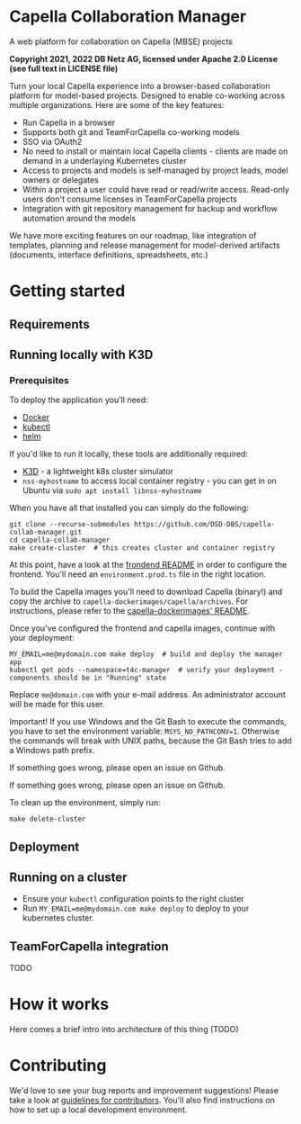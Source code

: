 # Capella Collaboration Manager

A web platform for collaboration on Capella (MBSE) projects

**Copyright 2021, 2022 DB Netz AG, licensed under Apache 2.0 License (see full text in LICENSE file)**

Turn your local Capella experience into a browser-based collaboration platform for model-based projects. Designed to enable co-working across multiple organizations.
Here are some of the key features:

* Run Capella in a browser
* Supports both git and TeamForCapella co-working models
* SSO via OAuth2
* No need to install or maintain local Capella clients - clients are made on demand in a underlaying Kubernetes cluster
* Access to projects and models is self-managed by project leads, model owners or delegates
* Within a project a user could have read or read/write access. Read-only users don't consume licenses in TeamForCapella projects
* Integration with git repository management for backup and workflow automation around the models

We have more exciting features on our roadmap, like integration of templates, planning and release management for model-derived artifacts (documents, interface definitions, spreadsheets, etc.)

# Getting started

## Requirements

## Running locally with K3D

### Prerequisites
To deploy the application you'll need:
* [Docker](https://docs.docker.com/engine/install/ubuntu/)
* [kubectl](https://kubernetes.io/docs/tasks/tools/install-kubectl-linux/)
* [helm](https://helm.sh/docs/intro/install/)

If you'd like to run it locally, these tools are additionally required:
* [K3D](https://k3d.io/) - a lightweight k8s cluster simulator
* `nss-myhostname` to access local container registry - you can get in on Ubuntu via `sudo apt install libnss-myhostname`

When you have all that installed you can simply do the following:

```
git clone --recurse-submodules https://github.com/DSD-DBS/capella-collab-manager.git
cd capella-collab-manager
make create-cluster  # this creates cluster and container registry
```

At this point, have a look at the [frondend README](frontend/README.md) in order to configure the frontend.
You'll need an `environment.prod.ts` file in the right location.

To build the Capella images you'll need to download Capella (binary!) and copy the archive to `capella-dockerimages/capella/archives`. For instructions, please refer to the [capella-dockerimages' README](capella-dockerimages/README.md).

Once you've configured the frontend and capella images, continue with your deployment:

```
MY_EMAIL=me@mydomain.com make deploy  # build and deploy the manager app
kubectl get pods --namespace=t4c-manager  # verify your deployment - components should be in "Running" state
```

Replace `me@domain.com` with your e-mail address. An administrator account will be made for this user.

Important! If you use Windows and the Git Bash to execute the commands, you have to set the environment variable: `MSYS_NO_PATHCONV=1`. 
Otherwise the commands will break with UNIX paths, because the Git Bash tries to add a Windows path prefix. 

If something goes wrong, please open an issue on Github.

If something goes wrong, please open an issue on Github.

To clean up the environment, simply run:

```
make delete-cluster
```

## Deployment

## Running on a cluster

* Ensure your `kubectl` configuration points to the right cluster
* Run `MY_EMAIL=me@mydomain.com make deploy` to deploy to your kubernetes cluster.

## TeamForCapella integration

TODO

# How it works

Here comes a brief intro into architecture of this thing (TODO)

# Contributing

We'd love to see your bug reports and improvement suggestions! Please take a look at [guidelines for contributors](CONTRIBUTING.md).
You'll also find instructions on how to set up a local development environment.
